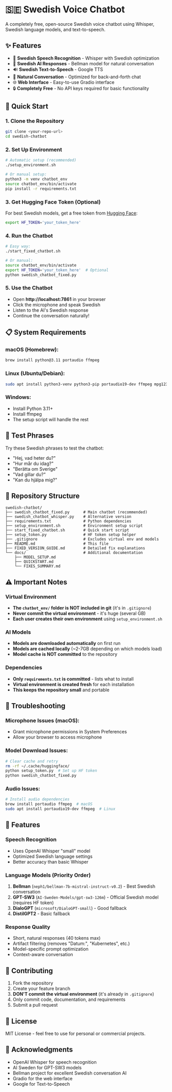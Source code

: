 # 🇸🇪 Swedish Voice Chatbot

A completely free, open-source Swedish voice chatbot using Whisper, Swedish language models, and text-to-speech.

## ✨ Features

- 🎤 **Swedish Speech Recognition** - Whisper with Swedish optimization
- 🧠 **Swedish AI Responses** - Bellman model for natural conversation  
- 🔊 **Swedish Text-to-Speech** - Google TTS
- 💬 **Natural Conversation** - Optimized for back-and-forth chat
- 🌐 **Web Interface** - Easy-to-use Gradio interface
- 🔒 **Completely Free** - No API keys required for basic functionality

## 🚀 Quick Start

### 1. Clone the Repository
```bash
git clone <your-repo-url>
cd swedish-chatbot
```

### 2. Set Up Environment
```bash
# Automatic setup (recommended)
./setup_environment.sh

# Or manual setup:
python3 -m venv chatbot_env
source chatbot_env/bin/activate
pip install -r requirements.txt
```

### 3. Get Hugging Face Token (Optional)
For best Swedish models, get a free token from [Hugging Face](https://huggingface.co/settings/tokens):
```bash
export HF_TOKEN='your_token_here'
```

### 4. Run the Chatbot
```bash
# Easy way:
./start_fixed_chatbot.sh

# Or manual:
source chatbot_env/bin/activate
export HF_TOKEN='your_token_here'  # Optional
python swedish_chatbot_fixed.py
```

### 5. Use the Chatbot
- Open **http://localhost:7861** in your browser
- Click the microphone and speak Swedish
- Listen to the AI's Swedish response
- Continue the conversation naturally!

## 📋 System Requirements

### macOS (Homebrew):
```bash
brew install python@3.11 portaudio ffmpeg
```

### Linux (Ubuntu/Debian):
```bash
sudo apt install python3-venv python3-pip portaudio19-dev ffmpeg mpg123 alsa-utils
```

### Windows:
- Install Python 3.11+
- Install ffmpeg
- The setup script will handle the rest

## 🎯 Test Phrases

Try these Swedish phrases to test the chatbot:
- "Hej, vad heter du?"
- "Hur mår du idag?"
- "Berätta om Sverige"
- "Vad gillar du?"
- "Kan du hjälpa mig?"

## 📁 Repository Structure

```
swedish-chatbot/
├── swedish_chatbot_fixed.py      # Main chatbot (recommended)
├── swedish_chatbot_whisper.py    # Alternative version
├── requirements.txt              # Python dependencies
├── setup_environment.sh          # Environment setup script
├── start_fixed_chatbot.sh        # Quick start script
├── setup_token.py                # HF token setup helper
├── .gitignore                    # Excludes virtual env and models
├── README.md                     # This file
├── FIXED_VERSION_GUIDE.md        # Detailed fix explanations
└── docs/                         # Additional documentation
    ├── MODEL_SETUP.md
    ├── QUICKSTART.md
    └── FIXES_SUMMARY.md
```

## ⚠️ Important Notes

### Virtual Environment
- **The `chatbot_env/` folder is NOT included in git** (it's in `.gitignore`)
- **Never commit the virtual environment** - it's huge (several GB)
- **Each user creates their own environment** using `setup_environment.sh`

### AI Models
- **Models are downloaded automatically** on first run
- **Models are cached locally** (~2-7GB depending on which models load)
- **Model cache is NOT committed** to the repository

### Dependencies
- **Only `requirements.txt` is committed** - lists what to install
- **Virtual environment is created fresh** for each installation
- **This keeps the repository small** and portable

## 🔧 Troubleshooting

### Microphone Issues (macOS):
- Grant microphone permissions in System Preferences
- Allow your browser to access microphone

### Model Download Issues:
```bash
# Clear cache and retry
rm -rf ~/.cache/huggingface/
python setup_token.py  # Set up HF token
python swedish_chatbot_fixed.py
```

### Audio Issues:
```bash
# Install audio dependencies
brew install portaudio ffmpeg  # macOS
sudo apt install portaudio19-dev ffmpeg  # Linux
```

## 🌟 Features

### Speech Recognition
- Uses OpenAI Whisper "small" model
- Optimized Swedish language settings
- Better accuracy than basic Whisper

### Language Models (Priority Order)
1. **Bellman** (`neph1/bellman-7b-mistral-instruct-v0.2`) - Best Swedish conversation
2. **GPT-SW3** (`AI-Sweden-Models/gpt-sw3-126m`) - Official Swedish model (requires HF token)
3. **DialoGPT** (`microsoft/DialoGPT-small`) - Good fallback
4. **DistilGPT2** - Basic fallback

### Response Quality
- Short, natural responses (40 tokens max)
- Artifact filtering (removes "Datum:", "Kubernetes", etc.)
- Model-specific prompt optimization
- Context-aware conversation

## 🤝 Contributing

1. Fork the repository
2. Create your feature branch
3. **DON'T commit the virtual environment** (it's already in `.gitignore`)
4. Only commit code, documentation, and requirements
5. Submit a pull request

## 📝 License

MIT License - feel free to use for personal or commercial projects.

## 🙏 Acknowledgments

- OpenAI Whisper for speech recognition
- AI Sweden for GPT-SW3 models
- Bellman project for excellent Swedish conversation AI
- Gradio for the web interface
- Google for Text-to-Speech
